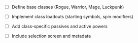 - [ ] Define base classes (Rogue, Warrior, Mage, Luckpunk)
    
- [ ]  Implement class loadouts (starting symbols, spin modifiers)
    
- [ ]  Add class-specific passives and active powers
    
- [ ]  Include selection screen and metadata
